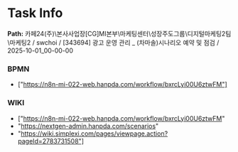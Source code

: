 # Task Info

**Path:** 카페24(주)\본사사업장\[CG]MI본부\마케팅센터\성장주도그룹\디지털마케팅2팀\마케팅2 / swchoi / [343694] 광고 운영 관리 _ (차마솔)시나리오 예약 및 점검 / 2025-10-01_00-00-00

### BPMN
- ["https://n8n-mi-022-web.hanpda.com/workflow/bxrcLyi00U6ztwFM"]

### WIKI
- ["https://n8n-mi-022-web.hanpda.com/workflow/bxrcLyi00U6ztwFM"
- "https://nextgen-admin.hanpda.com/scenarios"
- "https://wiki.simplexi.com/pages/viewpage.action?pageId=2783731508"]

